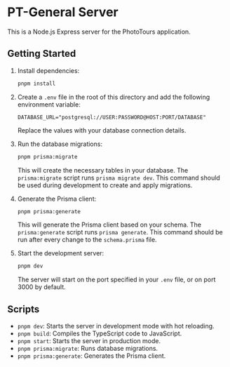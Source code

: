 # PT-General Server

This is a Node.js Express server for the PhotoTours application.

## Getting Started

1.  Install dependencies:
    ```bash
    pnpm install
    ```

2.  Create a `.env` file in the root of this directory and add the following environment variable:
    ```
    DATABASE_URL="postgresql://USER:PASSWORD@HOST:PORT/DATABASE"
    ```
    Replace the values with your database connection details.

3.  Run the database migrations:
    ```bash
    pnpm prisma:migrate
    ```
    This will create the necessary tables in your database. The `prisma:migrate` script runs `prisma migrate dev`. This command should be used during development to create and apply migrations.

4.  Generate the Prisma client:
    ```bash
    pnpm prisma:generate
    ```
    This will generate the Prisma client based on your schema. The `prisma:generate` script runs `prisma generate`. This command should be run after every change to the `schema.prisma` file.

5.  Start the development server:
    ```bash
    pnpm dev
    ```
    The server will start on the port specified in your `.env` file, or on port 3000 by default.

## Scripts

*   `pnpm dev`: Starts the server in development mode with hot reloading.
*   `pnpm build`: Compiles the TypeScript code to JavaScript.
*   `pnpm start`: Starts the server in production mode.
*   `pnpm prisma:migrate`: Runs database migrations.
*   `pnpm prisma:generate`: Generates the Prisma client.
